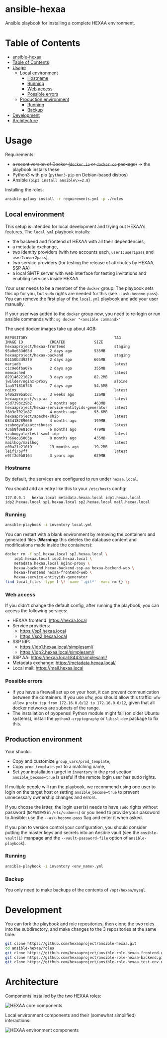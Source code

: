 # ansible-hexaa

Ansible playbook for installing a complete HEXAA environment.

# Table of Contents

- [ansible-hexaa](#ansible-hexaa)
- [Table of Contents](#table-of-contents)
- [Usage](#usage)
    - [Local environment](#local-environment)
        - [Hostname](#hostname)
        - [Running](#running)
        - [Web access](#web-access)
        - [Possible errors](#possible-errors)
    - [Production environment](#production-environment)
        - [Running](#running-1)
        - [Backup](#backup)
- [Development](#development)
- [Architecture](#architecture)

# Usage

Requirements:
- ~~a recent version of Docker (`docker.io` or `docker-ce` package)~~
  &#8594; the playbook installs these
- Python3 with pip (`python3-pip` on Debian-based distros)
- Ansible (`pip3 install ansible\>=2.8`)

Installing the roles:

```sh
ansible-galaxy install -r requirements.yml -p ./roles
```


## Local environment

This setup is intended for local development and trying out HEXAA's
features. The `local.yml` playbook installs:
* the backend and frontend of HEXAA with all their dependencies,
* a metadata exchange,
* two identity providers (with two accounts each, `user1:user1pass` and
  `user2:user2pass`),
* two service providers (for testing the release of attributes by HEXAA,
  SSP AA)
* a local SMTP server with web interface for testing invitations and
  enabling services inside HEXAA.

Your user needs to be a member of the `docker` group. The playbook sets
this up for you, but `sudo` rights are needed for this (see
`--ask-become-pass`). You can remove the first play of the `local.yml`
playbook and add your user manually.

If your user was added to the `docker` group now, you need to re-login
or run ansible commands with:
`sg docker "<ansible command>"`

The used docker images take up about 4GB:
```
REPOSITORY                                       TAG                 IMAGE ID            CREATED             SIZE
hexaaproject/hexaa-frontend                      staging             95a0e653d65d        2 days ago          535MB
hexaaproject/hexaa-backend                       staging             01150b3d92f9        2 days ago          605MB
mariadb                                          latest              c1c9e6fba07a        2 days ago          355MB
memcached                                        latest              829146221029        3 days ago          82.2MB
jwilder/nginx-proxy                              alpine              1aa571816748        7 days ago          54.5MB
nginx                                            latest              540a289bab6c        3 weeks ago         126MB
hexaaproject/ssp-aa                              latest              c5d739bc29b2        2 months ago        463MB
hexaaproject/hexaa-service-entityids-generator   latest              f8b3e7021d87        4 months ago        93.6MB
hexaaproject/apache-shib                         latest              683d18789660        4 months ago        199MB
szabogyula/attributes                            latest              43ab8f0e81d9        6 months ago        479MB
szabogyula/test-saml-idp                         latest              f366ec85803a        8 months ago        435MB
mailhog/mailhog                                  latest              e00a21e210f9        13 months ago       19.2MB
leifj/pyff                                       latest              e9ff2d9b8164        3 years ago         629MB
```

### Hostname

By default, the services are configured to run under `hexaa.local`.

You should add an entry like this to your `/etc/hosts` config:
```
127.0.0.1	hexaa.local metadata.hexaa.local idp1.hexaa.local idp2.hexaa.local sp1.hexaa.local sp2.hexaa.local mail.hexaa.local
```

### Running

```sh
ansible-playbook -i inventory local.yml
```

You can restart with a blank environment by removing the containers and
generated files (**Warning:** this deletes the database content and
modifications made inside the containers):

```bash
docker rm -f sp1.hexaa.local sp2.hexaa.local \
    idp1.hexaa.local idp2.hexaa.local \
    metadata.hexaa.local nginx-proxy \
    hexaa-backend hexaa-backend-ssp-aa hexaa-backend-web \
    hexaa-frontend hexaa-frontend-web \
    hexaa-service-entityids-generator
find local_files -type f \! -name '.git*' -exec rm {} \;
```

### Web access

If you didn't change the default config, after running the playbook, you
can access the following services:

* HEXAA frontend: https://hexaa.local
* Service providers:
    * https://sp1.hexaa.local
    * https://sp2.hexaa.local
* SSP IdP:
    * https://idp1.hexaa.local/simplesaml/
    * https://idp2.hexaa.local/simplesaml/
* SSP AA: https://hexaa.local:8443/simplesaml/
* Metadata exchange: https://metadata.hexaa.local/
* Local mail: https://mail.hexaa.local

### Possible errors

* If you have a firewall set up on your host, it can prevent
  communication between the containers. If you use ufw, you should allow
  this traffic: `ufw allow proto tcp from 172.16.0.0/12 to
  172.16.0.0/12`, given that all docker networks are subnets of the
  range.
* The installation of pyopenssl Python module might fail (on older
  Ubuntu systems), install the `python3-cryptography` or `libssl-dev`
  package to fix this.


## Production environment

Your should:

 * Copy and customize `group_vars/prod_template`,
 * Copy `prod_template.yml` to a matching name,
 * Set your installation target in `inventory` in the `prod` section.
   `ansible_become=true` is useful if the remote login user has sudo
   rights.

If multiple people will run the playbook, we recommend using one user to
login on the target host or setting `ansible_become=true` to prevent
unnecessary ownership changes and errors.

If you choose the latter, the login user(s) needs to have `sudo` rights
without password (`NOPASSWD` in `/etc/sudoers`) or you need to provide
your password to Ansible: use the `--ask-become-pass` flag and enter it
when asked.

If you plan to version control your configuration, you should consider
putting the master keys and secrets into an Ansible vault (see the
`ansible-vault(1)` manpage and the `--vault-password-file` option of
`ansible-playbook`).

### Running

```sh
ansible-playbook -i inventory <env_name>.yml
```

### Backup

You only need to make backups of the contents of `/opt/hexaa/mysql`.


# Development

You can fork the playbook and role repositories, then clone the two
roles into the subdirectory, and make changes to the 3 repositories at
the same time:

```sh
git clone https://github.com/hexaaproject/ansible-hexaa.git
cd ansible-hexaa/roles
git clone https://github.com/hexaaproject/ansible-role-hexaa-frontend.git
git clone https://github.com/hexaaproject/ansible-role-hexaa-backend.git
git clone https://github.com/hexaaproject/ansible-role-hexaa-test-env.git
```

# Architecture

Components installed by the two HEXAA roles:

![HEXAA core components](http://www.plantuml.com/plantuml/proxy?cache=no&fmt=svg&src=https://raw.github.com/hexaaproject/ansible-hexaa/master/doc/hexaa_core.puml)

Local environment components and their (somewhat simplified) interactions:

![HEXAA environment components](http://www.plantuml.com/plantuml/proxy?cache=no&fmt=svg&src=https://raw.github.com/hexaaproject/ansible-hexaa/master/doc/hexaa_env.puml)

